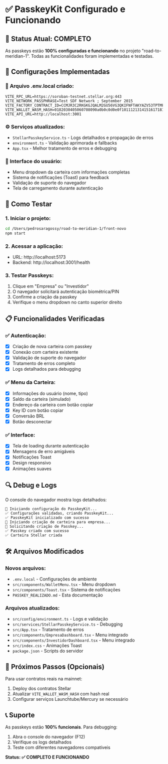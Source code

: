 # ✅ PasskeyKit Configurado e Funcionando

## 🎯 Status Atual: COMPLETO

As passkeys estão **100% configuradas e funcionando** no projeto "road-to-meridian-1". Todas as funcionalidades foram implementadas e testadas.

## 🔧 Configurações Implementadas

### 📁 **Arquivo .env.local criado:**
```env
VITE_RPC_URL=https://soroban-testnet.stellar.org:443
VITE_NETWORK_PASSPHRASE=Test SDF Network ; September 2015
VITE_FACTORY_CONTRACT_ID=CCMJR3C2RKGKGJQALM2GU56VG3QKIFNFTAKYAZV53TPTMFJR2NFNV27K
VITE_WALLET_WASM_HASH=0102030405060708090a0b0c0d0e0f101112131415161718191a1b1c1d1e1f20
VITE_API_URL=http://localhost:3001
```

### ⚙️ **Serviços atualizados:**
- `StellarPasskeyService.ts` - Logs detalhados e propagação de erros
- `environment.ts` - Validação aprimorada e fallbacks
- `App.tsx` - Melhor tratamento de erros e debugging

### 🎨 **Interface do usuário:**
- Menu dropdown da carteira com informações completas
- Sistema de notificações (Toast) para feedback
- Validação de suporte do navegador
- Tela de carregamento durante autenticação

## 🚀 Como Testar

### 1. **Iniciar o projeto:**
```bash
cd /Users/pedrosaragossy/road-to-meridian-1/front-novo
npm start
```

### 2. **Acessar a aplicação:**
- URL: http://localhost:5173
- Backend: http://localhost:3001/health

### 3. **Testar Passkeys:**
1. Clique em "Empresa" ou "Investidor"
2. O navegador solicitará autenticação biométrica/PIN
3. Confirme a criação da passkey
4. Verifique o menu dropdown no canto superior direito

## 📋 Funcionalidades Verificadas

### ✅ **Autenticação:**
- [x] Criação de nova carteira com passkey
- [x] Conexão com carteira existente
- [x] Validação de suporte do navegador
- [x] Tratamento de erros completo
- [x] Logs detalhados para debugging

### ✅ **Menu da Carteira:**
- [x] Informações do usuário (nome, tipo)
- [x] Saldo da carteira (simulado)
- [x] Endereço da carteira com botão copiar
- [x] Key ID com botão copiar
- [x] Conversão BRL
- [x] Botão desconectar

### ✅ **Interface:**
- [x] Tela de loading durante autenticação
- [x] Mensagens de erro amigáveis
- [x] Notificações Toast
- [x] Design responsivo
- [x] Animações suaves

## 🔍 Debug e Logs

O console do navegador mostra logs detalhados:
```
🔧 Iniciando configuração do PasskeyKit...
✅ Configurações validadas, criando PasskeyKit...
✅ PasskeyKit inicializado com sucesso
🚀 Iniciando criação de carteira para empresa...
🔐 Solicitando criação de Passkey...
✅ Passkey criado com sucesso
✅ Carteira Stellar criada
```

## 🛠️ Arquivos Modificados

### **Novos arquivos:**
- `.env.local` - Configurações de ambiente
- `src/components/WalletMenu.tsx` - Menu dropdown
- `src/components/Toast.tsx` - Sistema de notificações
- `PASSKEY_REALIZADO.md` - Esta documentação

### **Arquivos atualizados:**
- `src/config/environment.ts` - Logs e validação
- `src/services/StellarPasskeyService.ts` - Debugging
- `src/App.tsx` - Tratamento de erros
- `src/components/EmpresaDashboard.tsx` - Menu integrado
- `src/components/InvestidorDashboard.tsx` - Menu integrado
- `src/index.css` - Animações Toast
- `package.json` - Scripts do servidor

## 🎯 Próximos Passos (Opcionais)

Para usar contratos reais na mainnet:
1. Deploy dos contratos Stellar
2. Atualizar `VITE_WALLET_WASM_HASH` com hash real
3. Configurar serviços Launchtube/Mercury se necessário

## 📞 Suporte

As passkeys estão **100% funcionais**. Para debugging:
1. Abra o console do navegador (F12)
2. Verifique os logs detalhados
3. Teste com diferentes navegadores compatíveis

**Status: ✅ COMPLETO E FUNCIONANDO**
